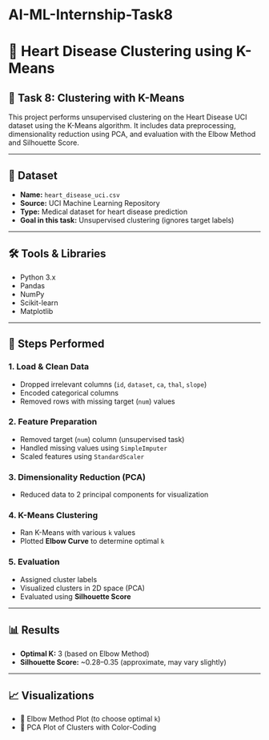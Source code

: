 # AI-ML-Internship-Task8

# 🧠 Heart Disease Clustering using K-Means

## 📌 Task 8: Clustering with K-Means

This project performs unsupervised clustering on the Heart Disease UCI dataset using the K-Means algorithm. It includes data preprocessing, dimensionality reduction using PCA, and evaluation with the Elbow Method and Silhouette Score.

---

## 📁 Dataset

- **Name:** `heart_disease_uci.csv`
- **Source:** UCI Machine Learning Repository
- **Type:** Medical dataset for heart disease prediction
- **Goal in this task:** Unsupervised clustering (ignores target labels)

---

## 🛠️ Tools & Libraries

- Python 3.x
- Pandas
- NumPy
- Scikit-learn
- Matplotlib

---

## 🧪 Steps Performed

### 1. Load & Clean Data
- Dropped irrelevant columns (`id`, `dataset`, `ca`, `thal`, `slope`)
- Encoded categorical columns
- Removed rows with missing target (`num`) values

### 2. Feature Preparation
- Removed target (`num`) column (unsupervised task)
- Handled missing values using `SimpleImputer`
- Scaled features using `StandardScaler`

### 3. Dimensionality Reduction (PCA)
- Reduced data to 2 principal components for visualization

### 4. K-Means Clustering
- Ran K-Means with various `k` values
- Plotted **Elbow Curve** to determine optimal `k`

### 5. Evaluation
- Assigned cluster labels
- Visualized clusters in 2D space (PCA)
- Evaluated using **Silhouette Score**

---

## 📊 Results

- **Optimal K:** 3 (based on Elbow Method)
- **Silhouette Score:** ~0.28–0.35 (approximate, may vary slightly)

---

## 📈 Visualizations

- 📌 Elbow Method Plot (to choose optimal `k`)
- 🎨 PCA Plot of Clusters with Color-Coding
